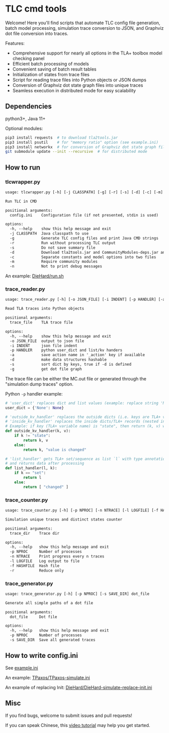 # TLC cmd tools

Welcome! Here you'll find scripts that automate TLC config file generation, batch model processing, simulation trace conversion to JSON, and Graphviz dot file conversion into traces.

Features:

- Comprehensive support for nearly all options in the TLA+ toolbox model checking panel
- Efficient batch processing of models
- Convenient saving of batch result tables
- Initialization of states from trace files
- Script for reading trace files into Python objects or JSON dumps
- Conversion of Graphviz dot state graph files into unique traces
- Seamless execution in distributed mode for easy scalability

## Dependencies

python3+, Java 11+

Optional modules:

```sh
pip3 install requests  # to download tla2tools.jar
pip3 install psutil    # for "memory ratio" option (see example.ini)
pip3 install networkx  # for conversion of Graphviz dot state graph file
git submodule update --init --recursive  # for distributed mode
```

## How to run

### tlcwrapper.py

```txt
usage: tlcwrapper.py [-h] [-j CLASSPATH] [-g] [-r] [-s] [-d] [-c] [-m] [-n] [config.ini]

Run TLC in CMD

positional arguments:
  config.ini    Configuration file (if not presented, stdin is used)

options:
  -h, --help    show this help message and exit
  -j CLASSPATH  Java classpath to use
  -g            Generate TLC config files and print Java CMD strings
  -r            Run without processing TLC output
  -s            Do not save summary file
  -d            Download tla2tools.jar and CommunityModules-deps.jar and exit
  -c            Separate constants and model options into two files
  -m            Require community modules
  -n            Not to print debug messages
```

An example: [DieHard/run.sh](./examples/DieHard/run.sh)

### trace_reader.py

```txt
usage: trace_reader.py [-h] [-o JSON_FILE] [-i INDENT] [-p HANDLER] [-a] [-d] [-s] [-g] trace_file

Read TLA traces into Python objects

positional arguments:
  trace_file    TLA trace file

options:
  -h, --help    show this help message and exit
  -o JSON_FILE  output to json file
  -i INDENT     json file indent
  -p HANDLER    python user_dict and list/kv handers
  -a            save action name in '_action' key if available
  -d            make data structures hashable
  -s            sort dict by keys, true if -d is defined
  -g            get dot file graph
```

The trace file can be either the MC.out file or generated through the "simulation dump traces" option.

Python `-p` handler example:

```py
# 'user_dict' replaces dict and list values (example: replace string 'None' to Python None obj)
user_dict = {'None': None}

# 'outside_kv_handler' replaces the outside dicts (i.e. keys are TLA+ variable names) keys and values
# 'inside_kv_handler' replaces the inside dicts/TLA+ records (nested in variables) keys and values
# Example: if key (TLA+ variable name) is "state", then return (k, v) without changing.
def outside_kv_handler(k, v):
    if k != "state":
        return k, v
    else:
        return k, "value is changed"

# 'list_handler' gets TLA+ set/sequence as list `l` with type annotation `k` (set/seq),
# and returns data after processing 
def list_handler(l, k):
    if k == "set":
        return l
    else:
        return [ "changed" ]
```

### trace_counter.py

```txt
usage: trace_counter.py [-h] [-p NPROC] [-n NTRACE] [-l LOGFILE] [-f HASHFILE] [-r] trace_dir

Simulation unique traces and distinct states counter

positional arguments:
  trace_dir    Trace dir

options:
  -h, --help   show this help message and exit
  -p NPROC     Number of processes
  -n NTRACE    Print progress every n traces
  -l LOGFILE   Log output to file
  -f HASHFILE  Hash file
  -r           Reduce only
```

### trace_generator.py

```txt
usage: trace_generator.py [-h] [-p NPROC] [-s SAVE_DIR] dot_file

Generate all simple paths of a dot file

positional arguments:
  dot_file     Dot file

options:
  -h, --help   show this help message and exit
  -p NPROC     Number of processes
  -s SAVE_DIR  Save all generated traces
```

## How to write config.ini

See [example.ini](./example.ini)

An example: [TPaxos/TPaxos-simulate.ini](./examples/TPaxos/TPaxos-simulate.ini)

An example of replacing Init:
[DieHard/DieHard-simulate-replace-init.ini](./examples/DieHard/DieHard-simulate-replace-init.ini)

## Misc

If you find bugs, welcome to submit issues and pull requests!

If you can speak Chinese, this [video tutorial](https://www.bilibili.com/video/BV1B3411r71a) may help you get started.
